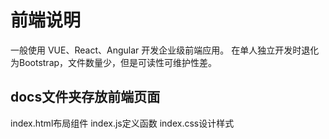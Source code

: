 # 前端说明
一般使用 VUE、React、Angular 开发企业级前端应用。
在单人独立开发时退化为Bootstrap，文件数量少，但是可读性可维护性差。

## docs文件夹存放前端页面
index.html布局组件
index.js定义函数
index.css设计样式